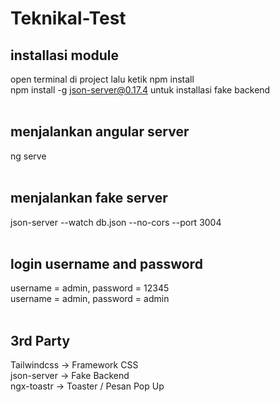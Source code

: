 # Teknikal-Test

## installasi module
open terminal di project lalu ketik npm install<br />
npm install -g json-server@0.17.4 untuk installasi fake backend<br /><br />

## menjalankan angular server
ng serve<br /><br />

## menjalankan fake server
json-server --watch db.json --no-cors --port 3004<br /><br />

## login username and password
username = admin, password = 12345<br />
username = admin, password = admin<br /><br />


## 3rd Party
Tailwindcss -> Framework CSS<br />
json-server -> Fake Backend<br />
ngx-toastr -> Toaster / Pesan Pop Up
